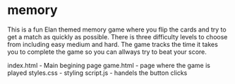 # memory
This is a fun Elan themed memory game where you flip the cards and try to get a match as quickly as possible. There is three difficulty levels to choose from including easy medium and hard. The game tracks the time it takes you to complete the game so you can allways try to beat your score.




index.html - Main begining page
game.html - page where the game is played
styles.css - styling
script.js - handels the button clicks
